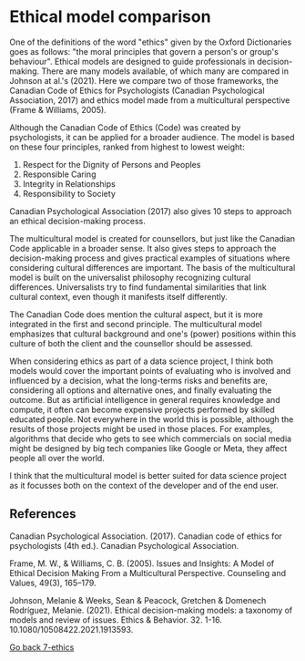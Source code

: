 # Ethical model comparison

One of the definitions of the word "ethics" given by the Oxford Dictionaries goes as follows: "the moral principles that govern a person's or group's behaviour". Ethical models are designed to guide professionals in decision-making. There are many models available, of which many are compared in Johnson at al.'s (2021). Here we compare two of those frameworks, the Canadian Code of Ethics for Psychologists (Canadian Psychological Association, 2017) and ethics model made from a multicultural perspective (Frame & Williams, 2005).

Although the Canadian Code of Ethics (Code) was created by psychologists, it can be applied for a broader audience. The model is based on these four principles, ranked from highest to lowest weight:

1. Respect for the Dignity of Persons and Peoples
2. Responsible Caring
3. Integrity in Relationships
4. Responsibility to Society

Canadian Psychological Association (2017) also gives 10 steps to approach an ethical decision-making process.

The multicultural model is created for counsellors, but just like the Canadian Code applicable in a broader sense. It also gives steps to approach the decision-making process and gives practical examples of situations where considering cultural differences are important. The basis of the multicultural model is built on the universalist philosophy recognizing cultural differences. Universalists try to find fundamental similarities that link cultural context, even though it manifests itself differently.

The Canadian Code does mention the cultural aspect, but it is more integrated in the first and second principle. The multicultural model emphasizes that cultural background and one's (power) positions within this culture of both the client and the counsellor should be assessed.

When considering ethics as part of a data science project, I think both models would cover the important points of evaluating who is involved and influenced by a decision, what the long-terms risks and benefits are, considering all options and alternative ones, and finally evaluating the outcome. But as artificial intelligence in general requires knowledge and compute, it often can become expensive projects performed by skilled educated people. Not everywhere in the world this is possible, although the results of those projects might be used in those places. For examples, algorithms that decide who gets to see which commercials on social media might be designed by big tech companies like Google or Meta, they affect people all over the world.

I think that the multicultural model is better suited for data science project as it focusses both on the context of the developer and of the end user.

## References

Canadian Psychological Association. (2017). Canadian code of ethics for psychologists (4th ed.). Canadian Psychological Association.

Frame, M. W., & Williams, C. B. (2005). Issues and Insights: A Model of Ethical Decision Making From a Multicultural Perspective. Counseling and Values, 49(3), 165–179.

Johnson, Melanie & Weeks, Sean & Peacock, Gretchen & Domenech Rodríguez, Melanie. (2021). Ethical decision-making models: a taxonomy of models and review of issues. Ethics & Behavior. 32. 1-16. 10.1080/10508422.2021.1913593.

[Go back 7-ethics](../summary.md)

